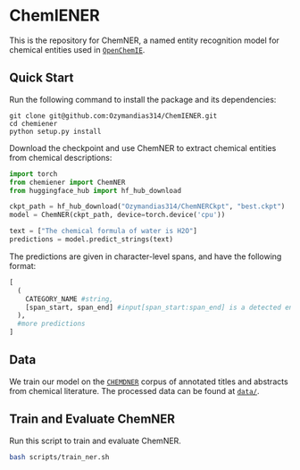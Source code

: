 # ChemIENER
This is the repository for ChemNER, a named entity recognition model for chemical entities used in [`OpenChemIE`](mit.openchemie.info).

## Quick Start
Run the following command to install the package and its dependencies:
```
git clone git@github.com:Ozymandias314/ChemIENER.git
cd chemiener
python setup.py install
```

Download the checkpoint and use ChemNER to extract chemical entities from chemical descriptions:

```python 
import torch
from chemiener import ChemNER
from huggingface_hub import hf_hub_download

ckpt_path = hf_hub_download("Ozymandias314/ChemNERCkpt", "best.ckpt")
model = ChemNER(ckpt_path, device=torch.device('cpu'))

text = ["The chemical formula of water is H2O"]
predictions = model.predict_strings(text)
```
The predictions are given in character-level spans, and have the following format:
```python
[
  (
    CATEGORY_NAME #string,
    [span_start, span_end] #input[span_start:span_end] is a detected entity of category CATEGORY_NAME
  ),
  #more predictions
]
```

## Data
We train our model on the [`CHEMDNER`](https://jcheminf.biomedcentral.com/articles/10.1186/1758-2946-7-S1-S2) corpus of annotated titles and abstracts from chemical literature. The processed
data can be found at [`data/`](data).

## Train and Evaluate ChemNER
Run this script to train and evaluate ChemNER.
```bash
bash scripts/train_ner.sh
```



